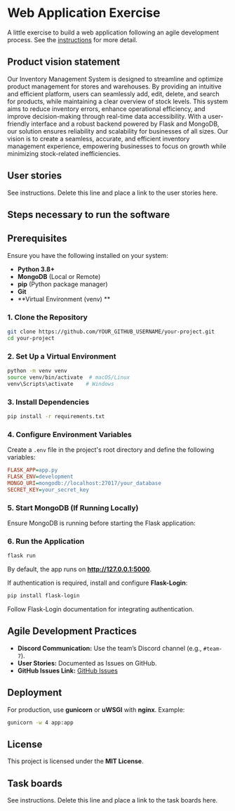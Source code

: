# Web Application Exercise

A little exercise to build a web application following an agile development process. See the [instructions](instructions.md) for more detail.

## Product vision statement

Our Inventory Management System is designed to streamline and optimize product management for stores and warehouses. By providing an intuitive and efficient platform, users can seamlessly add, edit, delete, and search for products, while maintaining a clear overview of stock levels.
This system aims to reduce inventory errors, enhance operational efficiency, and improve decision-making through real-time data accessibility. With a user-friendly interface and a robust backend powered by Flask and MongoDB, our solution ensures reliability and scalability for businesses of all sizes. Our vision is to create a seamless, accurate, and efficient inventory management experience, empowering businesses to focus on growth while minimizing stock-related inefficiencies.

## User stories

See instructions. Delete this line and place a link to the user stories here.

## Steps necessary to run the software

## Prerequisites
Ensure you have the following installed on your system:

- **Python 3.8+**
- **MongoDB** (Local or Remote)
- **pip** (Python package manager)
- **Git**
- **Virtual Environment (venv) **

### 1. Clone the Repository
```sh
git clone https://github.com/YOUR_GITHUB_USERNAME/your-project.git
cd your-project
```

### 2. Set Up a Virtual Environment 
```sh
python -m venv venv
source venv/bin/activate  # macOS/Linux
venv\Scripts\activate    # Windows
```

### 3. Install Dependencies
```sh
pip install -r requirements.txt
```

### 4. Configure Environment Variables
Create a `.env` file in the project's root directory and define the following variables:

```ini
FLASK_APP=app.py
FLASK_ENV=development
MONGO_URI=mongodb://localhost:27017/your_database
SECRET_KEY=your_secret_key
```

### 5. Start MongoDB (If Running Locally)
Ensure MongoDB is running before starting the Flask application:

### 6. Run the Application
```sh
flask run
```
By default, the app runs on **http://127.0.0.1:5000**.

If authentication is required, install and configure **Flask-Login**:
```sh
pip install flask-login
```
Follow Flask-Login documentation for integrating authentication.

## Agile Development Practices
- **Discord Communication:** Use the team’s Discord channel (e.g., `#team-7`).
- **User Stories:** Documented as Issues on GitHub.
- **GitHub Issues Link:** [GitHub Issues](https://github.com/YOUR_GITHUB_USERNAME/your-project/issues)

## Deployment
For production, use **gunicorn** or **uWSGI** with **nginx**. Example:
```sh
gunicorn -w 4 app:app
```

## License
This project is licensed under the **MIT License**.



## Task boards

See instructions. Delete this line and place a link to the task boards here.
